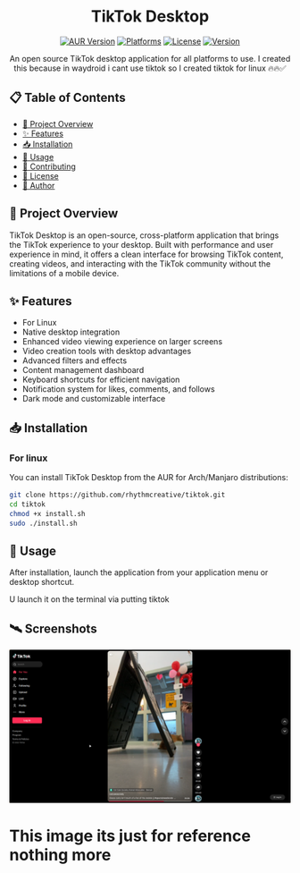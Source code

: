 <h1 align="center">TikTok Desktop</h1>

<p align="center">
  <a href="https://aur.archlinux.org/packages/tiktok-desktop/"><img src="https://img.shields.io/aur/version/tiktok-desktop?style=flat-square&logo=arch-linux&label=AUR" alt="AUR Version"></a>
  <a href="https://github.com/rhythmcreative/tiktok/releases"><img src="https://img.shields.io/badge/platforms-Linux%20%7C%20macOS%20%7C%20Windows-lightgrey?style=flat-square" alt="Platforms"></a>
  <a href="#license"><img src="https://img.shields.io/badge/license-MIT-blue?style=flat-square" alt="License"></a>
  <a href="https://github.com/rhythmcreative/tiktok/releases"><img src="https://img.shields.io/github/v/release/rhythmcreative/tiktok?style=flat-square" alt="Version"></a>
</p>

<p align="center">
  An open source TikTok desktop application for all platforms to use.
  I created this because in waydroid i cant use tiktok so I created tiktok for linux 🔥🔥✅
</p>

## 📋 Table of Contents

- [🚀 Project Overview](#-project-overview)
- [✨ Features](#-features)
- [📥 Installation](#-installation)
- [🔧 Usage](#-usage)
- [👥 Contributing](#-contributing)
- [📄 License](#-license)
- [👤 Author](#-author)

## 🚀 Project Overview

TikTok Desktop is an open-source, cross-platform application that brings the TikTok experience to your desktop. Built with performance and user experience in mind, it offers a clean interface for browsing TikTok content, creating videos, and interacting with the TikTok community without the limitations of a mobile device.

## ✨ Features

- For Linux
- Native desktop integration
- Enhanced video viewing experience on larger screens
- Video creation tools with desktop advantages
- Advanced filters and effects
- Content management dashboard
- Keyboard shortcuts for efficient navigation
- Notification system for likes, comments, and follows
- Dark mode and customizable interface

## 📥 Installation

### For linux

You can install TikTok Desktop from the AUR for Arch/Manjaro distributions:

```bash
git clone https://github.com/rhythmcreative/tiktok.git
cd tiktok
chmod +x install.sh
sudo ./install.sh
```


## 🔧 Usage

After installation, launch the application from your application menu or desktop shortcut.

U launch it on the terminal via putting tiktok

## 🛰️ Screenshots

![alt text](image.png)

# This image its just for reference nothing more
